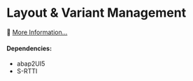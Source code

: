 # Layout & Variant Management

🚀 [More Information...](https://abap2ui5.github.io/docs/addons/layout.html)


#### Dependencies:
* abap2UI5
* S-RTTI
